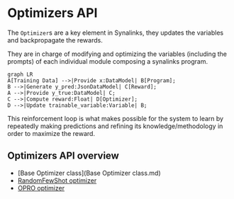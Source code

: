 # Optimizers API

The `Optimizer`s are a key element in Synalinks, they updates the variables and backpropagate the rewards.

They are in charge of modifying and optimizing the variables (including the prompts) of each individual module composing a synalinks program.

```mermaid
graph LR
A[Training Data] -->|Provide x:DataModel| B[Program];
B -->|Generate y_pred:JsonDataModel| C[Reward];
A -->|Provide y_true:DataModel| C;
C -->|Compute reward:Float| D[Optimizer];
D -->|Update trainable_variable:Variable| B;
```

This reinforcement loop is what makes possible for the system to learn by
repeatedly making predictions and refining its knowledge/methodology in order 
to maximize the reward.

## Optimizers API overview

- [Base Optimizer class](Base Optimizer class.md)
- [RandomFewShot optimizer](RandomFewShot.md)
- [OPRO optimizer](OPRO.md)